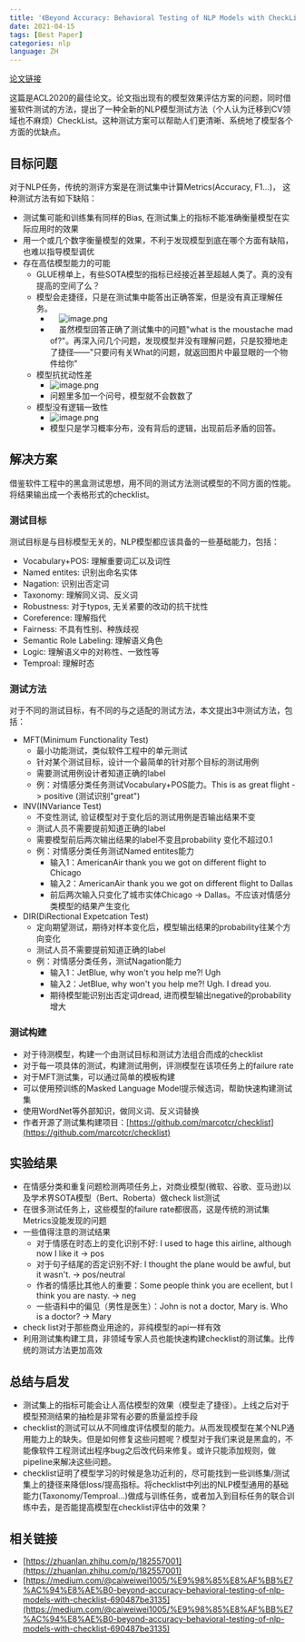 ```yaml
---
title: '《Beyond Accuracy: Behavioral Testing of NLP Models with CheckList》'
date: 2021-04-15
tags: [Best Paper]
categories: nlp
language: ZH
---
```


[论文链接](https://arxiv.org/abs/2005.04118)

这篇是ACL2020的最佳论文。论文指出现有的模型效果评估方案的问题，同时借鉴软件测试的方法，提出了一种全新的NLP模型测试方法（个人认为迁移到CV领域也不麻烦）CheckList。这种测试方案可以帮助人们更清晰、系统地了模型各个方面的优缺点。
<!-- more -->

## 目标问题

对于NLP任务，传统的测评方案是在测试集中计算Metrics(Accuracy, F1...)， 这种测试方法有如下缺陷：

- 测试集可能和训练集有同样的Bias, 在测试集上的指标不能准确衡量模型在实际应用时的效果
- 用一个或几个数字衡量模型的效果，不利于发现模型到底在哪个方面有缺陷，也难以指导模型调优
- 存在高估模型能力的可能
  - GLUE榜单上，有些SOTA模型的指标已经接近甚至超越人类了。真的没有提高的空间了么？
  - 模型会走捷径，只是在测试集中能答出正确答案，但是没有真正理解任务。
    -     ![image.png](https://cdn.nlark.com/yuque/0/2021/png/1111111/1611285718807-debb0934-953e-4bd0-81e1-79518e6a4f3a.png#align=left&display=inline&height=243&margin=%5Bobject%20Object%5D&name=image.png&originHeight=419&originWidth=742&size=221298&status=done&style=none&width=430)
    -     虽然模型回答正确了测试集中的问题"what is the moustache mad of?"。再深入问几个问题，发现模型并没有理解问题，只是狡猾地走了捷径——"只要问有关What的问题，就返回图片中最显眼的一个物件给你"
  - 模型抗扰动性差
    - ![image.png](https://cdn.nlark.com/yuque/0/2021/png/1111111/1611285873173-f6b10e20-7868-46b3-9f6f-93a85ed4e517.png#align=left&display=inline&height=247&margin=%5Bobject%20Object%5D&name=image.png&originHeight=412&originWidth=725&size=132216&status=done&style=none&width=434)
    - 问题里多加一个问号，模型就不会数数了
  - 模型没有逻辑一致性
    - ![image.png](https://cdn.nlark.com/yuque/0/2021/png/1111111/1611285925703-7ba8e5eb-31c6-4a3a-8607-2946e93a389f.png#align=left&display=inline&height=239&margin=%5Bobject%20Object%5D&name=image.png&originHeight=412&originWidth=720&size=123706&status=done&style=none&width=417)
    - 模型只是学习概率分布，没有背后的逻辑，出现前后矛盾的回答。



<a name="TKfgk"></a>

## 解决方案

借鉴软件工程中的黑盒测试思想，用不同的测试方法测试模型的不同方面的性能。将结果输出成一个表格形式的checklist。
<a name="auIuF"></a>

### 测试目标

测试目标是与目标模型无关的，NLP模型都应该具备的一些基础能力，包括：

- Vocabulary+POS: 理解重要词汇以及词性
- Named entites: 识别出命名实体
- Nagation: 识别出否定词
- Taxonomy: 理解同义词、反义词
- Robustness: 对于typos, 无关紧要的改动的抗干扰性
- Coreference: 理解指代
- Fairness: 不具有性别、种族歧视
- Semantic Role Labeling: 理解语义角色
- Logic: 理解语义中的对称性、一致性等
- Temproal: 理解时态
  <a name="5nUnG"></a>

### 测试方法

对于不同的测试目标，有不同的与之适配的测试方法，本文提出3中测试方法，包括：

- MFT(Minimum Functionality Test)
  - 最小功能测试，类似软件工程中的单元测试
  - 针对某个测试目标，设计一个最简单的针对那个目标的测试用例
  - 需要测试用例设计者知道正确的label
  - 例：对情感分类任务测试Vocabulary+POS能力。This is as great flight -> positive (测试识别"great")
- INV(INVariance Test)
  - 不变性测试, 验证模型对于变化后的测试用例是否输出结果不变
  - 测试人员不需要提前知道正确的label
  - 需要模型前后两次输出结果的label不变且probability 变化不超过0.1
  - 例：对情感分类任务测试Named entites能力
    - 输入1：AmericanAir thank you we got on different flight to Chicago
    - 输入2：AmericanAir thank you we got on different flight to Dallas
    - 前后两次输入只变化了城市实体Chicago -> Dallas。不应该对情感分类模型的结果产生变化
- DIR(DiRectional Expetcation Test)
  - 定向期望测试，期待对样本变化后，模型输出结果的probability往某个方向变化
  - 测试人员不需要提前知道正确的label
  - 例：对情感分类任务，测试Nagation能力
    - 输入1：JetBlue, why won't you help me?! Ugh
    - 输入2：JetBlue, why won't you help me?! Ugh. I dread you.
    - 期待模型能识别出否定词dread, 进而模型输出negative的probability增大
      <a name="8dz6d"></a>

### 测试构建

- 对于待测模型，构建一个由测试目标和测试方法组合而成的checklist
- 对于每一项具体的测试，构建测试用例，评测模型在该项任务上的failure rate
- 对于MFT测试集，可以通过简单的模板构建
- 可以使用预训练的Masked Language Model提示候选词，帮助快速构建测试集
- 使用WordNet等外部知识，做同义词、反义词替换
- 作者开源了测试集构建项目：[https://github.com/marcotcr/checklist](https://github.com/marcotcr/checklist)
  <a name="or2Rl"></a>

## 实验结果

- 在情感分类和重复问题检测两项任务上，对商业模型(微软、谷歌、亚马逊)以及学术界SOTA模型（Bert、Roberta）做check list测试
- 在很多测试任务上，这些模型的failure rate都很高，这是传统的测试集Metrics没能发现的问题
- 一些值得注意的测试结果
  - 对于情感在时态上的变化识别不好: I used to hage this airline, although now I like it -> pos
  - 对于句子结尾的否定识别不好: I thought the plane would be awful, but it wasn't. -> pos/neutral
  - 作者的情感比其他人的重要：Some people think you are ecellent, but I think you are nasty. -> neg
  - 一些语料中的偏见（男性是医生）：John is not a doctor, Mary is. Who is a doctor? -> Mary
- check list对于那些商业用途的，非纯模型的api一样有效
- 利用测试集构建工具，非领域专家人员也能快速构建checklist的测试集。比传统的测试方法更加高效
  <a name="AcYAY"></a>

## 总结与启发

- 测试集上的指标可能会让人高估模型的效果（模型走了捷径）。上线之后对于模型预测结果的抽检是非常有必要的质量监控手段
- checklist的测试可以从不同维度评估模型的能力。从而发现模型在某个NLP通用能力上的缺失。但是如何修复这些问题呢？模型对于我们来说是黑盒的，不能像软件工程测试出程序bug之后改代码来修复。或许只能添加规则，做pipeline来解决这些问题。
- checklist证明了模型学习的时候是急功近利的，尽可能找到一些训练集/测试集上的捷径来降低loss/提高指标。将checklist中列出的NLP模型通用的基础能力(Taxonomy/Temproal...)做成与训练任务，或者加入到目标任务的联合训练中去，是否能提高模型在checklist评估中的效果？
  <a name="YWCg4"></a>

## 相关链接

- [https://zhuanlan.zhihu.com/p/182557001](https://zhuanlan.zhihu.com/p/182557001)
- [https://medium.com/@caiweiwei1005/%E9%98%85%E8%AF%BB%E7%AC%94%E8%AE%B0-beyond-accuracy-behavioral-testing-of-nlp-models-with-checklist-690487be3135](https://medium.com/@caiweiwei1005/%E9%98%85%E8%AF%BB%E7%AC%94%E8%AE%B0-beyond-accuracy-behavioral-testing-of-nlp-models-with-checklist-690487be3135)
